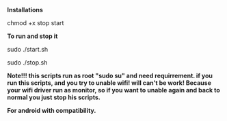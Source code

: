 **Installations**

chmod +x stop start

**To run and stop it**
 
sudo ./start.sh

sudo ./stop.sh

**Note!!! this scripts run as root "sudo su" and need requirrement.
if you run this scripts, and you try to unable wifi! will can't be work! 
Because your wifi driver run as monitor, so if you want to unable again and back to normal
you just stop his scripts.**

**For android with compatibility.**

